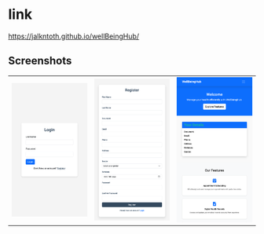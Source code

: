 # link

https://jalkntoth.github.io/wellBeingHub/

## Screenshots

<table>
  <tr>
    <td><img src="./templates/screenshots/login.png" alt="login" width="200px"></td>
    <td><img src="./templates/screenshots/register.png" alt="register" width="200px"></td>
    <td><img src="./templates/screenshots/dashboard.png" alt="dashboard" width="200px"></td>
  </tr>
</table>